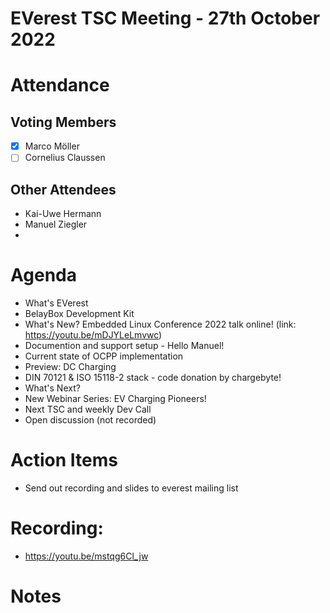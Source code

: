 # EVerest TSC Meeting - 27th October 2022

# Attendance

## Voting Members

- [x] Marco Möller
- [ ] Cornelius Claussen

## Other Attendees

- Kai-Uwe Hermann
- Manuel Ziegler
-

# Agenda

- What's EVerest
- BelayBox Development Kit
- What's New? Embedded Linux Conference 2022 talk online! (link: https://youtu.be/mDJYLeLmvwc)
- Documention and support setup - Hello Manuel!
- Current state of OCPP implementation
- Preview: DC Charging
- DIN 70121 & ISO 15118-2 stack - code donation by chargebyte! 
- What's Next? 
- New Webinar Series: EV Charging Pioneers! 
- Next TSC and weekly Dev Call
- Open discussion (not recorded)

# Action Items
- Send out recording and slides to everest mailing list

# Recording:

- https://youtu.be/mstqg6Cl_jw  


# Notes
